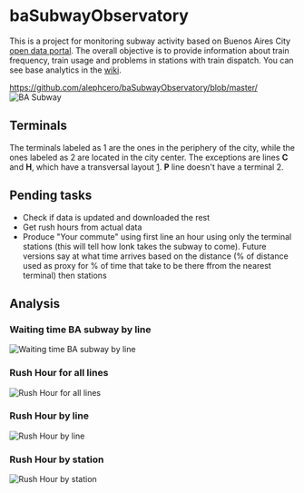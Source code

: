 # baSubwayObservatory
This is a project for monitoring subway activity based on Buenos Aires City [open data portal](http://data.buenosaires.gob.ar). The overall objective is to provide information about train frequency, train usage and problems in stations with train dispatch. You can see base analytics in the [wiki](https://github.com/alephcero/baSubwayObservatory/wiki). 

https://github.com/alephcero/baSubwayObservatory/blob/master/
![BA Subway](img/baSubwayMap.png?raw=true "BA Subway")

## Terminals

The terminals labeled as 1 are the ones in the periphery of the city, while the ones labeled as 2 are located in the city center. The exceptions are lines **C** and **H**, which have a transversal layout [1](http://data.buenosaires.gob.ar/dataset/subte-cronograma-de-servicio/resource/69c895c4-31de-4613-9b10-ec4e47d6b1c0). **P** line doesn't have a terminal 2. 


## Pending tasks

* Check if data is updated and downloaded the rest
* Get rush hours from actual data
* Produce "Your commute" using first line an hour using only the terminal stations (this will tell how lonk takes the subway to come). Future versions say at what time arrives based on the distance (% of distance used as proxy for % of time that take to be there ffrom the nearest terminal)  then stations 




## Analysis

### Waiting time BA subway by line
![Waiting time BA subway by line](img/plot.png?raw=true "Waiting time BA subway by line")

### Rush Hour for all lines
![Rush Hour for all lines](img/rushHourAllLines.png?raw=true "Rush Hour for all lines")

### Rush Hour by line
![Rush Hour by line](img/rushHourPerLine.png?raw=true "Rush Hour by line")
 
### Rush Hour by station
![Rush Hour by station](img/rushHourByStation.png?raw=true "Rush Hour by station")	

